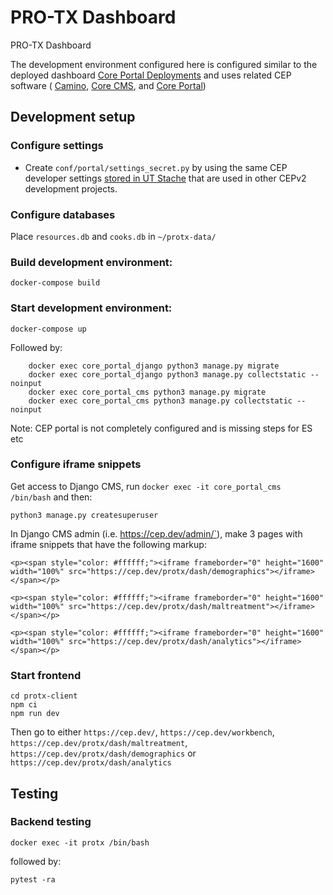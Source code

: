 # PRO-TX Dashboard

PRO-TX Dashboard 

The development environment configured here is configured similar to the deployed dashboard [Core Portal Deployments](https://github.com/TACC/Core-Portal-Deployments) and uses related CEP software ( [Camino](https://github.com/TACC/Camino), [Core CMS](https://github.com/TACC/Core-CMS), and [Core Portal](https://github.com/TACC/Core-Portal))


## Development setup

### Configure settings

* Create `conf/portal/settings_secret.py` by using the same CEP developer settings [stored in UT Stache](https://stache.utexas.edu/entry/bedc97190d3a907cb44488785440595c) that are used in other CEPv2 development projects.


### Configure databases

Place `resources.db` and `cooks.db` in `~/protx-data/`

### Build development environment:

`docker-compose build`

### Start development environment:

`docker-compose up`

Followed by:
```
    docker exec core_portal_django python3 manage.py migrate
    docker exec core_portal_django python3 manage.py collectstatic --noinput
    docker exec core_portal_cms python3 manage.py migrate
    docker exec core_portal_cms python3 manage.py collectstatic --noinput
```
Note: CEP portal is not completely configured and is missing steps for ES etc

### Configure iframe snippets

Get access to Django CMS, run `docker exec -it core_portal_cms /bin/bash` and then:

```
python3 manage.py createsuperuser
```

In Django CMS admin (i.e. https://cep.dev/admin/`), make 3 pages with iframe snippets that have the following markup:

```
<p><span style="color: #ffffff;"><iframe frameborder="0" height="1600" width="100%" src="https://cep.dev/protx/dash/demographics"></iframe></span></p>
```

```
<p><span style="color: #ffffff;"><iframe frameborder="0" height="1600" width="100%" src="https://cep.dev/protx/dash/maltreatment"></iframe></span></p>
```

```
<p><span style="color: #ffffff;"><iframe frameborder="0" height="1600" width="100%" src="https://cep.dev/protx/dash/analytics"></iframe></span></p>
```


### Start frontend

```
cd protx-client
npm ci
npm run dev
```

Then go to either `https://cep.dev/`, `https://cep.dev/workbench`, `https://cep.dev/protx/dash/maltreatment`, `https://cep.dev/protx/dash/demographics` or `https://cep.dev/protx/dash/analytics`

## Testing

### Backend testing

```
docker exec -it protx /bin/bash
```

followed by:

```
pytest -ra
```
